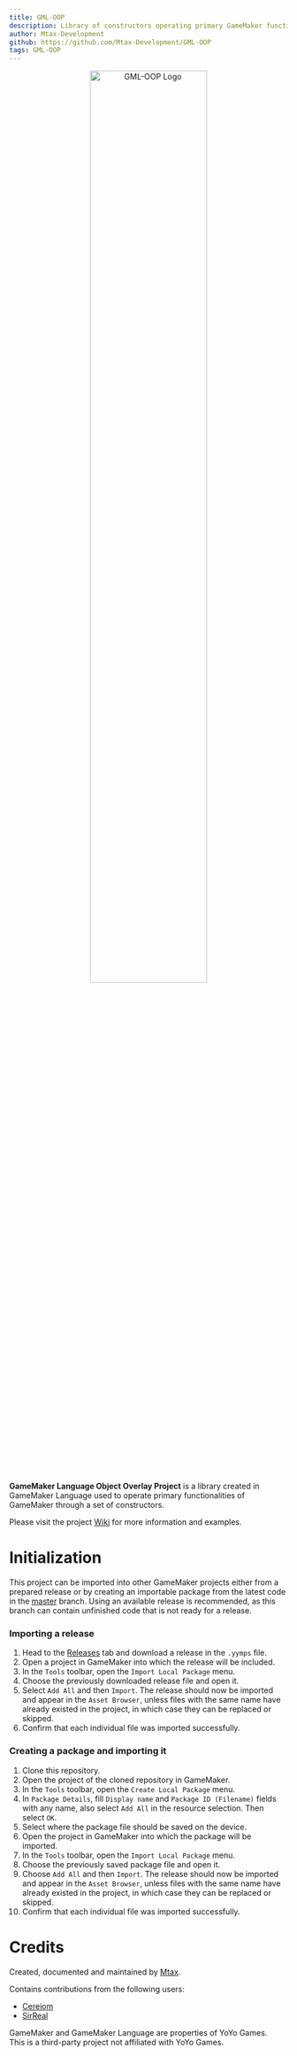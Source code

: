 ```yaml
---
title: GML-OOP
description: Library of constructors operating primary GameMaker functionalities.
author: Mtax-Development
github: https://github.com/Mtax-Development/GML-OOP
tags: GML-OOP
---
```

<p align="center">
  <img src="https://i.imgur.com/18BlQJR.png" alt="GML-OOP Logo" width="65%"/>
</p>

**GameMaker Language Object Overlay Project** is a library created in GameMaker Language used to operate primary functionalities of GameMaker through a set of constructors.

Please visit the project [Wiki](https://github.com/Mtax-Development/GML-OOP/wiki) for more information and examples.

# Initialization
This project can be imported into other GameMaker projects either from a prepared release or by creating an importable package from the latest code in the [master](https://github.com/Mtax-Development/GML-OOP/tree/master) branch. Using an available release is recommended, as this branch can contain unfinished code that is not ready for a release.

### Importing a release
1. Head to the [Releases](https://github.com/Mtax-Development/GML-OOP/releases) tab and download a release in the `.yymps` file.
2. Open a project in GameMaker into which the release will be included.
3. In the `Tools` toolbar, open the `Import Local Package` menu.
4. Choose the previously downloaded release file and open it.
5. Select `Add All` and then `Import`. The release should now be imported and appear in the `Asset Browser`, unless files with the same name have already existed in the project, in which case they can be replaced or skipped.
6. Confirm that each individual file was imported successfully.

### Creating a package and importing it
1. Clone this repository.
2. Open the project of the cloned repository in GameMaker.
3. In the `Tools` toolbar, open the `Create Local Package` menu.
4. In `Package Details`, fill `Display name` and `Package ID (Filename)` fields with any name, also select `Add All` in the resource selection. Then select `OK`.
5. Select where the package file should be saved on the device.
6. Open the project in GameMaker into which the package will be imported.
7. In the `Tools` toolbar, open the `Import Local Package` menu.
8. Choose the previously saved package file and open it.
9. Choose `Add All` and then `Import`. The release should now be imported and appear in the `Asset Browser`, unless files with the same name have already existed in the project, in which case they can be replaced or skipped.
10. Confirm that each individual file was imported successfully.

# Credits
Created, documented and maintained by [Mtax](https://github.com/Mtax-Development).

Contains contributions from the following users:
* [Cereiom](https://github.com/Cereiom)
* [SirReal](https://github.com/SirReal-1)

GameMaker and GameMaker Language are properties of YoYo Games.    
This is a third-party project not affiliated with YoYo Games.

    